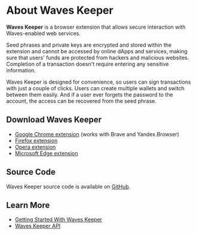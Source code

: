 # About Waves Keeper

**Waves Keeper** is a browser extension that allows secure interaction with Waves-enabled web services.

Seed phrases and private keys are encrypted and stored within the extension and cannot be accessed by online dApps and services, making sure that users' funds are protected from hackers and malicious websites. Completion of a transaction doesn't require entering any sensitive information.

Waves Keeper is designed for convenience, so users can sign transactions with just a couple of clicks. Users can create multiple wallets and switch between them easily. And if a user ever forgets the password to the account, the access can be recovered from the seed phrase.

## Download Waves Keeper

* [Google Chrome extension](https://chrome.google.com/webstore/detail/waves-keeper/lpilbniiabackdjcionkobglmddfbcjo) (works with Brave and Yandex.Browser)
* [Firefox extension](https://addons.mozilla.org/en-US/firefox/addon/waves-keeper/)
* [Opera extension](https://addons.opera.com/en/extensions/details/waves-keeper/)
* [Microsoft Edge extension](https://microsoftedge.microsoft.com/addons/detail/waves-keeper/hdpempkibblfcglmkkakkpnjmbnebaki)

## Source Code

Waves Keeper source code is available on [GitHub](https://github.com/wavesplatform/waves-keeper).

## Learn More

* [Getting Started With Waves Keeper](/en/ecosystem/waves-keeper/getting-started-with-keeper)
* [Waves Keeper API](/en/ecosystem/waves-keeper/waves-keeper-api)
